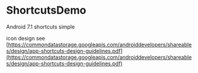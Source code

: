 # ShortcutsDemo
Android 7.1  shortcuts simple

icon design see [https://commondatastorage.googleapis.com/androiddevelopers/shareables/design/app-shortcuts-design-guidelines.pdf](https://commondatastorage.googleapis.com/androiddevelopers/shareables/design/app-shortcuts-design-guidelines.pdf)
